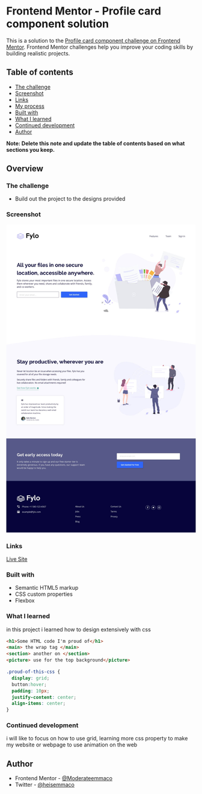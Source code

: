 # Frontend Mentor - Profile card component solution

This is a solution to the [Profile card component challenge on Frontend Mentor](https://www.frontendmentor.io/challenges/profile-card-component-cfArpWshJ). Frontend Mentor challenges help you improve your coding skills by building realistic projects. 

## Table of contents

- [The challenge](#the-challenge)
- [Screenshot](#screenshot)
- [Links](#links)
- [My process](#my-process)
- [Built with](#built-with)
- [What I learned](#what-i-learned)
- [Continued development](#continued-development)
- [Author](#author)


**Note: Delete this note and update the table of contents based on what sections you keep.**

## Overview

### The challenge

- Build out the project to the designs provided

### Screenshot

  ![Design preview for the Single price grid component coding challenge](/design/desktop-design.jpg)

### Links


<a href="https://heisemmaco-dev.github.io/fylo-landing-page-with-two-column-layout-master/">Live Site</a>

### Built with

- Semantic HTML5 markup
- CSS custom properties
- Flexbox

### What I learned

in this project i learned how to design extensively with css

```html
<h1>Some HTML code I'm proud of</h1>
<main> the wrap tag </main>
<section> another on </section>
<picture> use for the top background</picture>
```
```css
.proud-of-this-css {
  display: grid;
  button:hover;
  padding: 10px;
  justify-content: center;
  align-items: center;
}
```

### Continued development

i will like to focus on how to use grid, learning more css property to make my website or webpage to use animation on the web

## Author

- Frontend Mentor - [@Moderateemmaco](https://www.frontendmentor.io/profile/Moderateemmaco)
- Twitter - [@heisemmaco](https://www.twitter.com/heisemmaco)

